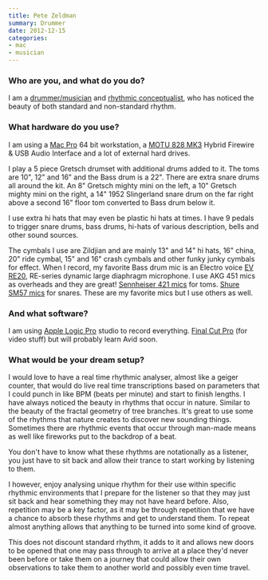 ```yaml
---
title: Pete Zeldman
summary: Drummer
date: 2012-12-15
categories:
- mac
- musician
---
```


### Who are you, and what do you do?

I am a [drummer/musician](http://pete-zeldman.com/ "Pete's website.") and [rhythmic conceptualist](http://www.youtube.com/watch?v=Q_GG_ItfTnI "A vide of Pete on YouTube."), who has noticed the beauty of both standard and non-standard rhythm.

### What hardware do you use?

I am using a [Mac Pro][mac-pro] 64 bit workstation, a [MOTU 828 MK3][828mk3-hybrid] Hybrid Firewire & USB Audio Interface and a lot of external hard drives.

I play a 5 piece Gretsch drumset with additional drums added to it. The toms are 10", 12" and 16" and the Bass drum is a 22". There are extra snare drums all around the kit. An 8" Gretsch mighty mini on the left, a 10" Gretsch mighty mini on the right, a 14" 1952 Slingerland snare drum on the far right above a second 16" floor tom converted to Bass drum below it. 

I use extra hi hats that may even be plastic hi hats at times. I have 9 pedals to trigger snare drums, bass drums, hi-hats of various description, bells and other sound sources.

The cymbals I use are Zildjian and are mainly 13" and 14" hi hats, 16" china, 20" ride cymbal, 15" and 16" crash cymbals and other funky junky cymbals for effect. When I record, my favorite Bass drum mic is an Electro voice [EV RE20][re20], RE-series dynamic large diaphragm microphone. I use AKG 451 mics as overheads and they are great! [Sennheiser 421 mics][md-421] for toms. [Shure SM57 mics][sm57] for snares. These are my favorite mics but I use others as well.

### And what software?

I am using [Apple Logic Pro][logic-pro] studio to record everything. [Final Cut Pro][final-cut-pro] (for video stuff) but will probably learn Avid soon.

### What would be your dream setup?

I would love to have a real time rhythmic analyser, almost like a geiger counter, that would do live real time transcriptions based on parameters that I could punch in like BPM (beats per minute) and start to finish lengths. I have always noticed the beauty in rhythms that occur in nature. Similar to the beauty of the fractal geometry of tree branches. It's great to use some of the rhythms that nature creates to discover new sounding things. Sometimes there are rhythmic events that occur through man-made means as well like fireworks put to the backdrop of a beat. 

You don't have to know what these rhythms are notationally as a listener, you just have to sit back and allow their trance to start working by listening to them. 

I however, enjoy analysing unique rhythm for their use within specific rhythmic environments that I prepare for the listener so that they may just sit back and hear something they may not have heard before. Also, repetition may be a key factor, as it may be through repetition that we have a chance to absorb these rhythms and get to understand them. To repeat almost anything allows that anything to be turned into some kind of groove.

This does not discount standard rhythm, it adds to it and allows new doors to be opened that one may pass through to arrive at a place they'd never been before or take them on a journey that could allow their own observations to take them to another world and possibly even time travel.

[828mk3-hybrid]: http://web.archive.org/web/20181128202932/https://www.amazon.com/MOTU-828mk3-Hybrid-Firewire-Interface/dp/B0014BOXZC "A FireWire/USB audio interface."
[final-cut-pro]: https://en.wikipedia.org/wiki/Final_Cut_Pro "A nonlinear video editor."
[logic-pro]: https://www.apple.com/logic-pro/ "A professional audio application for the Mac."
[mac-pro]: https://www.apple.com/mac-pro/ "The Intel-based Mac tower computer."
[md-421]: http://web.archive.org/web/20140714053558/http://mixonline.com/mixline/sennheiser_md421_turns50_2610/ "A microphone."
[re20]: https://products.electrovoice.com/product.php?id=91 "A broadcaster microphone."
[sm57]: http://web.archive.org/web/20190406162705/http://www.shure.com/americas/products/microphones/sm/sm57-instrument-microphone "An instrument microphone."
